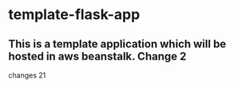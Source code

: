 # template-flask-app

## This is a template application which will be hosted in aws beanstalk. Change 2
changes 21
